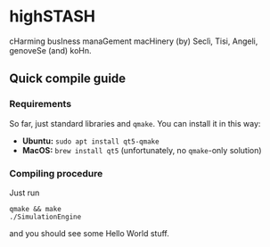 # highSTASH
cHarming busIness manaGement macHinery (by) Seclì, Tisi, Angeli, genoveSe (and) koHn.


## Quick compile guide

### Requirements
So far, just standard libraries and `qmake`. You can install it in this way:

+ **Ubuntu:** `sudo apt install qt5-qmake`
+ **MacOS:** `brew install qt5` (unfortunately, no `qmake`-only solution)

### Compiling procedure
Just run

```
qmake && make
./SimulationEngine
```

and you should see some Hello World stuff.
